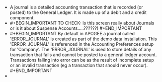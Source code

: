 - A journal is a detailed accounting transaction that is recorded (or posted) to the General Ledger. It is made up of a debit and a credit component.
- #+BEGIN_IMPORTANT
  TO CHECK: Is this screen really about Journals or is it about Suspense Accounts…​..??????)
  #+END_IMPORTANT
- #+BEGIN_IMPORTANT
  By default in APOGEE a journal called 'ERROR_JOURNAL' is created as part of the demo data installation.
  This 'ERROR_JOURNAL' is referenced in the Accounting Preferences setup for 'Company'.
  The 'ERROR_JOURNAL' is used to store details of any transaction that fails and cannot be posted to a general ledger account.
  Transactions falling into error can be as the result of incomplete setup or an invalid transaction (eg a transaction that should never occur).
  #+END_IMPORTANT
-